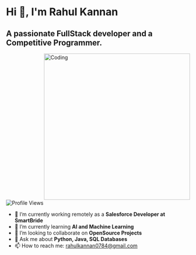 # Hi 👋, I'm Rahul Kannan
## A passionate FullStack developer and a Competitive Programmer.

<img align="right" alt="Coding" width="400" src="https://i.pinimg.com/originals/e1/f3/41/e1f3413bf5036045713341394f617225.gif">

![Profile Views](https://komarev.com/ghpvc/?username=rahul-palahwat&label=Profile%20views&color=0e75b6&style=flat)

- 🔭 I’m currently working remotely as a **Salesforce Developer at SmartBride**
- 🌱 I’m currently learning **AI and Machine Learning**
- 👯 I’m looking to collaborate on **OpenSource Projects**
- 💬 Ask me about **Python, Java, SQL Databases**
- 📫 How to reach me: [rahulkannan0784@gmail.com](mailto:rahulkannan0784@gmail.com)
